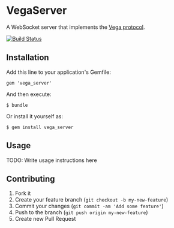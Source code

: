 # VegaServer

A WebSocket server that implements the [Vega protocol](https://gist.github.com/davejachimiak/34f7bc4a9896fe72979e).

[![Build Status](https://travis-ci.org/davejachimiak/vega_server.svg?branch=master)](https://travis-ci.org/davejachimiak/vega_server)

## Installation

Add this line to your application's Gemfile:

    gem 'vega_server'

And then execute:

    $ bundle

Or install it yourself as:

    $ gem install vega_server

## Usage

TODO: Write usage instructions here

## Contributing

1. Fork it
2. Create your feature branch (`git checkout -b my-new-feature`)
3. Commit your changes (`git commit -am 'Add some feature'`)
4. Push to the branch (`git push origin my-new-feature`)
5. Create new Pull Request
